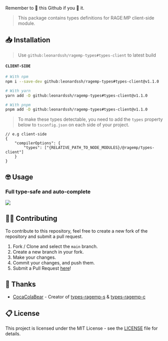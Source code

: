 Remember to 🌟 this Github if you 💖 it.

> This package contains types definitions for RAGE:MP client-side module.

## 📥 Installation

> Use `github:leonardssh/ragemp-types#types-client` to latest build

#### `CLIENT-SIDE`

```bash
# With npm
npm i --save-dev github:leonardssh/ragemp-types#types-client@v1.1.0

# With yarn
yarn add -D github:leonardssh/ragemp-types#types-client@v1.1.0

# With pnpm
pnpm add -D github:leonardssh/ragemp-types#types-client@v1.1.0
```

> To make these types detectable, you need to add the `types` property below to `tsconfig.json` on each side of your project.

```jsonc
// e.g client-side
{
	"compilerOptions": {
		"types": ["{RELATIVE_PATH_TO_NODE_MODULES}/@ragemp/types-client"]
	}
}
```

## 🤓 Usage

### Full type-safe and auto-complete

![](https://i.imgur.com/rP6kPom.gif)

## 👨‍💻 Contributing

To contribute to this repository, feel free to create a new fork of the repository and submit a pull request.

1. Fork / Clone and select the `main` branch.
2. Create a new branch in your fork.
3. Make your changes.
4. Commit your changes, and push them.
5. Submit a Pull Request [here](https://github.com/leonardssh/ragemp-types/pulls)!

## 🎉 Thanks

-   [CocaColaBear](https://github.com/CocaColaBear/) - Creator of [types-ragemp-s](https://github.com/CocaColaBear/types-ragemp-s) & [types-ragemp-c](https://github.com/CocaColaBear/types-ragemp-c)

## 📋 License

This project is licensed under the MIT License - see the [LICENSE](LICENSE) file for details.
